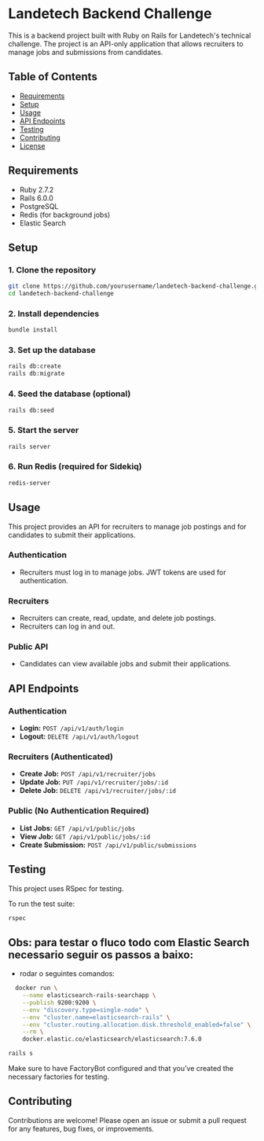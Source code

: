 # Landetech Backend Challenge

This is a backend project built with Ruby on Rails for Landetech's technical challenge. The project is an API-only application that allows recruiters to manage jobs and submissions from candidates.

## Table of Contents

- [Requirements](#requirements)
- [Setup](#setup)
- [Usage](#usage)
- [API Endpoints](#api-endpoints)
- [Testing](#testing)
- [Contributing](#contributing)
- [License](#license)

## Requirements

- Ruby 2.7.2
- Rails 6.0.0
- PostgreSQL
- Redis (for background jobs)
- Elastic Search

## Setup

### 1. Clone the repository

```bash
git clone https://github.com/yourusername/landetech-backend-challenge.git
cd landetech-backend-challenge
```

### 2. Install dependencies

```bash
bundle install
```

### 3. Set up the database

```bash
rails db:create
rails db:migrate
```

### 4. Seed the database (optional)

```bash
rails db:seed
```

### 5. Start the server

```bash
rails server
```

### 6. Run Redis (required for Sidekiq)

```bash
redis-server
```

## Usage

This project provides an API for recruiters to manage job postings and for candidates to submit their applications.

### Authentication

- Recruiters must log in to manage jobs. JWT tokens are used for authentication.

### Recruiters

- Recruiters can create, read, update, and delete job postings.
- Recruiters can log in and out.

### Public API

- Candidates can view available jobs and submit their applications.

## API Endpoints

### Authentication

- **Login:** `POST /api/v1/auth/login`
- **Logout:** `DELETE /api/v1/auth/logout`

### Recruiters (Authenticated)

- **Create Job:** `POST /api/v1/recruiter/jobs`
- **Update Job:** `PUT /api/v1/recruiter/jobs/:id`
- **Delete Job:** `DELETE /api/v1/recruiter/jobs/:id`

### Public (No Authentication Required)

- **List Jobs:** `GET /api/v1/public/jobs`
- **View Job:** `GET /api/v1/public/jobs/:id`
- **Create Submission:** `POST /api/v1/public/submissions`

## Testing

This project uses RSpec for testing.

To run the test suite:

```bash
rspec
```

## Obs: para testar o fluco todo com Elastic Search necessario seguir os passos a baixo:
- rodar o seguintes comandos:
```bash
  docker run \
    --name elasticsearch-rails-searchapp \
    --publish 9200:9200 \
    --env "discovery.type=single-node" \
    --env "cluster.name=elasticsearch-rails" \
    --env "cluster.routing.allocation.disk.threshold_enabled=false" \
    --rm \
    docker.elastic.co/elasticsearch/elasticsearch:7.6.0
  ``` 

  ```bash
  rails s
  ```

Make sure to have FactoryBot configured and that you’ve created the necessary factories for testing.

## Contributing

Contributions are welcome! Please open an issue or submit a pull request for any features, bug fixes, or improvements.

